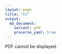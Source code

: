 ```yaml
---
layout: page
title: "CV"
output:
  md_document:
    variant: gfm
    preserve_yaml: true
---
```


<object width="400" height="500" type="application/pdf" data="/assets/CV_Tina_Rozsos.pdf?#zoom=85&scrollbar=0&toolbar=0&navpanes=0">
    <p>PDF cannot be displayed.</p>
</object>